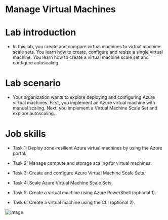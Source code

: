 # Manage Virtual Machines

# Lab introduction

- In this lab, you create and compare virtual machines to virtual machine scale sets. You learn how to create, configure and resize a single virtual machine. You learn how to create a virtual machine scale set and configure autoscaling.

 # Lab scenario

- Your organization wants to explore deploying and configuring Azure virtual machines. First, you implement an Azure virtual machine with manual scaling. Next, you implement a Virtual Machine Scale Set and explore autoscaling.

# Job skills

- Task 1: Deploy zone-resilient Azure virtual machines by using the Azure portal.

- Task 2: Manage compute and storage scaling for virtual machines.

- Task 3: Create and configure Azure Virtual Machine Scale Sets.

- Task 4: Scale Azure Virtual Machine Scale Sets.

- Task 5: Create a virtual machine using Azure PowerShell (optional 1).

- Task 6: Create a virtual machine using the CLI (optional 2).

![image](https://github.com/ankitnewjobs/Azure-Practices-Examples/assets/154872782/babfb797-aee2-40bd-9ffe-05d20f5b38fc)
